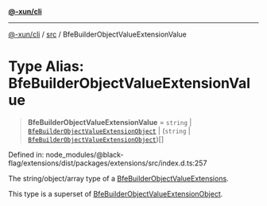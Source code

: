 [**@-xun/cli**](../../README.md)

***

[@-xun/cli](../../README.md) / [src](../README.md) / BfeBuilderObjectValueExtensionValue

# Type Alias: BfeBuilderObjectValueExtensionValue

> **BfeBuilderObjectValueExtensionValue** = `string` \| [`BfeBuilderObjectValueExtensionObject`](BfeBuilderObjectValueExtensionObject.md) \| (`string` \| [`BfeBuilderObjectValueExtensionObject`](BfeBuilderObjectValueExtensionObject.md))[]

Defined in: node\_modules/@black-flag/extensions/dist/packages/extensions/src/index.d.ts:257

The string/object/array type of a [BfeBuilderObjectValueExtensions](BfeBuilderObjectValueExtensions.md).

This type is a superset of [BfeBuilderObjectValueExtensionObject](BfeBuilderObjectValueExtensionObject.md).
